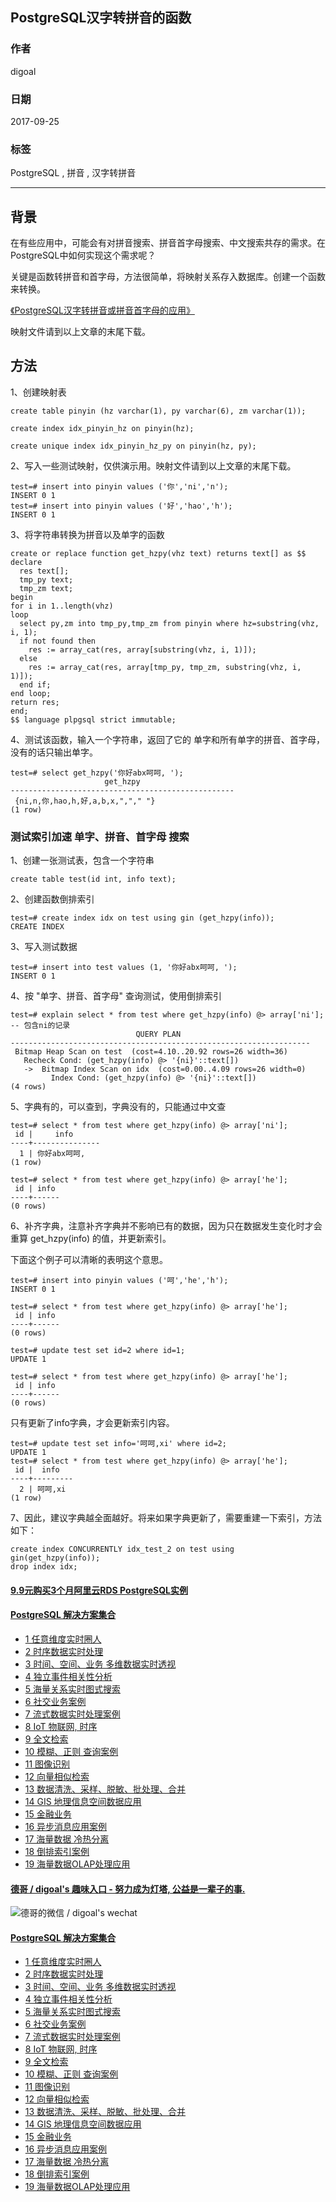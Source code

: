 ## PostgreSQL汉字转拼音的函数  
                       
### 作者      
digoal      
      
### 日期       
2017-09-25      
        
### 标签      
PostgreSQL , 拼音 , 汉字转拼音    
                  
----                  
                   
## 背景     
在有些应用中，可能会有对拼音搜索、拼音首字母搜索、中文搜索共存的需求。在PostgreSQL中如何实现这个需求呢？  
  
关键是函数转拼音和首字母，方法很简单，将映射关系存入数据库。创建一个函数来转换。  
  
[《PostgreSQL汉字转拼音或拼音首字母的应用》](../201205/20120515_01.md)    
  
映射文件请到以上文章的末尾下载。  
  
## 方法  
1、创建映射表  
  
```  
create table pinyin (hz varchar(1), py varchar(6), zm varchar(1));  
  
create index idx_pinyin_hz on pinyin(hz);  
  
create unique index idx_pinyin_hz_py on pinyin(hz, py);  
```  
  
2、写入一些测试映射，仅供演示用。映射文件请到以上文章的末尾下载。  
  
```  
test=# insert into pinyin values ('你','ni','n');  
INSERT 0 1  
test=# insert into pinyin values ('好','hao','h');  
INSERT 0 1  
```  
  
3、将字符串转换为拼音以及单字的函数  
  
```  
create or replace function get_hzpy(vhz text) returns text[] as $$  
declare  
  res text[];  
  tmp_py text;  
  tmp_zm text;  
begin  
for i in 1..length(vhz)   
loop  
  select py,zm into tmp_py,tmp_zm from pinyin where hz=substring(vhz, i, 1);  
  if not found then  
    res := array_cat(res, array[substring(vhz, i, 1)]);  
  else  
    res := array_cat(res, array[tmp_py, tmp_zm, substring(vhz, i, 1)]);  
  end if;  
end loop;  
return res;  
end;  
$$ language plpgsql strict immutable;  
```  
  
4、测试该函数，输入一个字符串，返回了它的 单字和所有单字的拼音、首字母，没有的话只输出单字。  
  
```  
test=# select get_hzpy('你好abx呵呵, ');  
                     get_hzpy                       
--------------------------------------------------  
 {ni,n,你,hao,h,好,a,b,x,","," "}  
(1 row)  
```  
  
### 测试索引加速 单字、拼音、首字母 搜索  
1、创建一张测试表，包含一个字符串  
  
```  
create table test(id int, info text);  
```  
  
2、创建函数倒排索引  
  
```  
test=# create index idx on test using gin (get_hzpy(info));  
CREATE INDEX  
```  
  
3、写入测试数据  
  
```  
test=# insert into test values (1, '你好abx呵呵, ');  
INSERT 0 1  
```  
  
4、按 "单字、拼音、首字母" 查询测试，使用倒排索引  
  
```  
test=# explain select * from test where get_hzpy(info) @> array['ni'];   -- 包含ni的记录  
                            QUERY PLAN                               
-------------------------------------------------------------------  
 Bitmap Heap Scan on test  (cost=4.10..20.92 rows=26 width=36)  
   Recheck Cond: (get_hzpy(info) @> '{ni}'::text[])  
   ->  Bitmap Index Scan on idx  (cost=0.00..4.09 rows=26 width=0)  
         Index Cond: (get_hzpy(info) @> '{ni}'::text[])  
(4 rows)  
```  
  
5、字典有的，可以查到，字典没有的，只能通过中文查  
  
```  
test=# select * from test where get_hzpy(info) @> array['ni'];  
 id |     info        
----+---------------  
  1 | 你好abx呵呵,   
(1 row)  
  
test=# select * from test where get_hzpy(info) @> array['he'];  
 id | info   
----+------  
(0 rows)  
```  
  
6、补齐字典，注意补齐字典并不影响已有的数据，因为只在数据发生变化时才会重算 get_hzpy(info) 的值，并更新索引。  
  
下面这个例子可以清晰的表明这个意思。  
  
```  
test=# insert into pinyin values ('呵','he','h');  
INSERT 0 1  
  
test=# select * from test where get_hzpy(info) @> array['he'];  
 id | info   
----+------  
(0 rows)  
  
test=# update test set id=2 where id=1;  
UPDATE 1  
  
test=# select * from test where get_hzpy(info) @> array['he'];  
 id | info   
----+------  
(0 rows)  
```  
  
只有更新了info字典，才会更新索引内容。  
  
```  
test=# update test set info='呵呵,xi' where id=2;  
UPDATE 1  
test=# select * from test where get_hzpy(info) @> array['he'];  
 id |  info     
----+---------  
  2 | 呵呵,xi  
(1 row)  
```  
  
7、因此，建议字典越全面越好。将来如果字典更新了，需要重建一下索引，方法如下：  
  
```  
create index CONCURRENTLY idx_test_2 on test using gin(get_hzpy(info));  
drop index idx;  
```  
  
    
  
  
  
  
  
  
  
  
  
  
  
  
  
  
  
  
  
  
  
  
  
  
  
  
  
  
  
  
  
  
  
  
  
  
  
  
  
  
  
  
  
  
  
  
  
#### [9.9元购买3个月阿里云RDS PostgreSQL实例](https://www.aliyun.com/database/postgresqlactivity "57258f76c37864c6e6d23383d05714ea")
  
  
#### [PostgreSQL 解决方案集合](https://yq.aliyun.com/topic/118 "40cff096e9ed7122c512b35d8561d9c8")
- [1 任意维度实时圈人](https://yq.aliyun.com/topic/118 "40cff096e9ed7122c512b35d8561d9c8")
- [2 时序数据实时处理](https://yq.aliyun.com/topic/118 "40cff096e9ed7122c512b35d8561d9c8")
- [3 时间、空间、业务 多维数据实时透视](https://yq.aliyun.com/topic/118 "40cff096e9ed7122c512b35d8561d9c8")
- [4 独立事件相关性分析](https://yq.aliyun.com/topic/118 "40cff096e9ed7122c512b35d8561d9c8")
- [5 海量关系实时图式搜索](https://yq.aliyun.com/topic/118 "40cff096e9ed7122c512b35d8561d9c8")
- [6 社交业务案例](https://yq.aliyun.com/topic/118 "40cff096e9ed7122c512b35d8561d9c8")
- [7 流式数据实时处理案例](https://yq.aliyun.com/topic/118 "40cff096e9ed7122c512b35d8561d9c8")
- [8 IoT 物联网, 时序](https://yq.aliyun.com/topic/118 "40cff096e9ed7122c512b35d8561d9c8")
- [9 全文检索](https://yq.aliyun.com/topic/118 "40cff096e9ed7122c512b35d8561d9c8")
- [10 模糊、正则 查询案例](https://yq.aliyun.com/topic/118 "40cff096e9ed7122c512b35d8561d9c8")
- [11 图像识别](https://yq.aliyun.com/topic/118 "40cff096e9ed7122c512b35d8561d9c8")
- [12 向量相似检索](https://yq.aliyun.com/topic/118 "40cff096e9ed7122c512b35d8561d9c8")
- [13 数据清洗、采样、脱敏、批处理、合并](https://yq.aliyun.com/topic/118 "40cff096e9ed7122c512b35d8561d9c8")
- [14 GIS 地理信息空间数据应用](https://yq.aliyun.com/topic/118 "40cff096e9ed7122c512b35d8561d9c8")
- [15 金融业务](https://yq.aliyun.com/topic/118 "40cff096e9ed7122c512b35d8561d9c8")
- [16 异步消息应用案例](https://yq.aliyun.com/topic/118 "40cff096e9ed7122c512b35d8561d9c8")
- [17 海量数据 冷热分离](https://yq.aliyun.com/topic/118 "40cff096e9ed7122c512b35d8561d9c8")
- [18 倒排索引案例](https://yq.aliyun.com/topic/118 "40cff096e9ed7122c512b35d8561d9c8")
- [19 海量数据OLAP处理应用](https://yq.aliyun.com/topic/118 "40cff096e9ed7122c512b35d8561d9c8")
  
  
#### [德哥 / digoal's 趣味入口 - 努力成为灯塔, 公益是一辈子的事.](https://github.com/digoal/blog/blob/master/README.md "22709685feb7cab07d30f30387f0a9ae")
  
  
![德哥的微信 / digoal's wechat](../pic/digoal_weixin.jpg "f7ad92eeba24523fd47a6e1a0e691b59")
  
  
#### [PostgreSQL 解决方案集合](https://yq.aliyun.com/topic/118 "40cff096e9ed7122c512b35d8561d9c8")
- [1 任意维度实时圈人](https://yq.aliyun.com/topic/118 "40cff096e9ed7122c512b35d8561d9c8")
- [2 时序数据实时处理](https://yq.aliyun.com/topic/118 "40cff096e9ed7122c512b35d8561d9c8")
- [3 时间、空间、业务 多维数据实时透视](https://yq.aliyun.com/topic/118 "40cff096e9ed7122c512b35d8561d9c8")
- [4 独立事件相关性分析](https://yq.aliyun.com/topic/118 "40cff096e9ed7122c512b35d8561d9c8")
- [5 海量关系实时图式搜索](https://yq.aliyun.com/topic/118 "40cff096e9ed7122c512b35d8561d9c8")
- [6 社交业务案例](https://yq.aliyun.com/topic/118 "40cff096e9ed7122c512b35d8561d9c8")
- [7 流式数据实时处理案例](https://yq.aliyun.com/topic/118 "40cff096e9ed7122c512b35d8561d9c8")
- [8 IoT 物联网, 时序](https://yq.aliyun.com/topic/118 "40cff096e9ed7122c512b35d8561d9c8")
- [9 全文检索](https://yq.aliyun.com/topic/118 "40cff096e9ed7122c512b35d8561d9c8")
- [10 模糊、正则 查询案例](https://yq.aliyun.com/topic/118 "40cff096e9ed7122c512b35d8561d9c8")
- [11 图像识别](https://yq.aliyun.com/topic/118 "40cff096e9ed7122c512b35d8561d9c8")
- [12 向量相似检索](https://yq.aliyun.com/topic/118 "40cff096e9ed7122c512b35d8561d9c8")
- [13 数据清洗、采样、脱敏、批处理、合并](https://yq.aliyun.com/topic/118 "40cff096e9ed7122c512b35d8561d9c8")
- [14 GIS 地理信息空间数据应用](https://yq.aliyun.com/topic/118 "40cff096e9ed7122c512b35d8561d9c8")
- [15 金融业务](https://yq.aliyun.com/topic/118 "40cff096e9ed7122c512b35d8561d9c8")
- [16 异步消息应用案例](https://yq.aliyun.com/topic/118 "40cff096e9ed7122c512b35d8561d9c8")
- [17 海量数据 冷热分离](https://yq.aliyun.com/topic/118 "40cff096e9ed7122c512b35d8561d9c8")
- [18 倒排索引案例](https://yq.aliyun.com/topic/118 "40cff096e9ed7122c512b35d8561d9c8")
- [19 海量数据OLAP处理应用](https://yq.aliyun.com/topic/118 "40cff096e9ed7122c512b35d8561d9c8")
  

